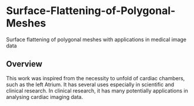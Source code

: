 # Surface-Flattening-of-Polygonal-Meshes
Surface flattening of polygonal meshes with applications in medical image data

## Overview 
This work was inspired from the necessity to unfold of cardiac chambers, such as the left Atrium. It has several uses especially in scientific and clinical research. In clinical research, it has many potentially applications in analysing cardiac imaging data.

